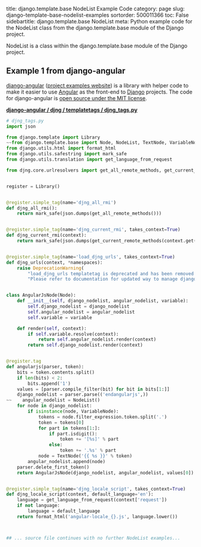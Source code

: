 title: django.template.base NodeList Example Code
category: page
slug: django-template-base-nodelist-examples
sortorder: 500011366
toc: False
sidebartitle: django.template.base NodeList
meta: Python example code for the NodeList class from the django.template.base module of the Django project.


NodeList is a class within the django.template.base module of the Django project.


## Example 1 from django-angular
[django-angular](https://github.com/jrief/django-angular)
([project examples website](https://django-angular.awesto.com/classic_form/))
is a library with helper code to make it easier to use
[Angular](/angular.html) as the front-end to [Django](/django.html) projects.
The code for django-angular is
[open source under the MIT license](https://github.com/jrief/django-angular/blob/master/LICENSE.txt).

[**django-angular / djng / templatetags / djng_tags.py**](https://github.com/jrief/django-angular/blob/master/djng/templatetags/djng_tags.py)

```python
# djng_tags.py
import json

from django.template import Library
~~from django.template.base import Node, NodeList, TextNode, VariableNode
from django.utils.html import format_html
from django.utils.safestring import mark_safe
from django.utils.translation import get_language_from_request

from djng.core.urlresolvers import get_all_remote_methods, get_current_remote_methods


register = Library()


@register.simple_tag(name='djng_all_rmi')
def djng_all_rmi():
    return mark_safe(json.dumps(get_all_remote_methods()))


@register.simple_tag(name='djng_current_rmi', takes_context=True)
def djng_current_rmi(context):
    return mark_safe(json.dumps(get_current_remote_methods(context.get('view'))))


@register.simple_tag(name='load_djng_urls', takes_context=True)
def djng_urls(context, *namespaces):
    raise DeprecationWarning(
        "load_djng_urls templatetag is deprecated and has been removed from this version of django-angular."
        "Please refer to documentation for updated way to manage django urls in angular.")


class AngularJsNode(Node):
    def __init__(self, django_nodelist, angular_nodelist, variable):
        self.django_nodelist = django_nodelist
        self.angular_nodelist = angular_nodelist
        self.variable = variable

    def render(self, context):
        if self.variable.resolve(context):
            return self.angular_nodelist.render(context)
        return self.django_nodelist.render(context)


@register.tag
def angularjs(parser, token):
    bits = token.contents.split()
    if len(bits) < 2:
        bits.append('1')
    values = [parser.compile_filter(bit) for bit in bits[1:]]
    django_nodelist = parser.parse(('endangularjs',))
~~    angular_nodelist = NodeList()
    for node in django_nodelist:
        if isinstance(node, VariableNode):
            tokens = node.filter_expression.token.split('.')
            token = tokens[0]
            for part in tokens[1:]:
                if part.isdigit():
                    token += '[%s]' % part
                else:
                    token += '.%s' % part
            node = TextNode('{{ %s }}' % token)
        angular_nodelist.append(node)
    parser.delete_first_token()
    return AngularJsNode(django_nodelist, angular_nodelist, values[0])


@register.simple_tag(name='djng_locale_script', takes_context=True)
def djng_locale_script(context, default_language='en'):
    language = get_language_from_request(context['request'])
    if not language:
        language = default_language
    return format_html('angular-locale_{}.js', language.lower())



## ... source file continues with no further NodeList examples...

```

